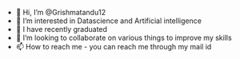 - 👋 Hi, I’m @Grishmatandu12
- 👀 I’m interested in Datascience and Artificial intelligence
- 🌱 I have recently graduated 
- 💞️ I’m looking to collaborate on various things to improve my skills
- 📫 How to reach me - you can reach me through my mail id 

<!---
Grishmatandu12/Grishmatandu12 is a ✨ special ✨ repository because its `README.md` (this file) appears on your GitHub profile.
You can click the Preview link to take a look at your changes.
--->
